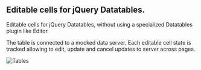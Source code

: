## Editable cells for jQuery Datatables.

Editable cells for jQuery Datatables, without using a specialized Datatables plugin like Editor.

The table is connected to a mocked  data server. Each editable cell state is tracked allowing to edit, update and cancel updates to server across pages. 

![Tables](https://user-images.githubusercontent.com/10284893/103467484-074ed600-4d58-11eb-91c2-906fbbcc7063.gif)

